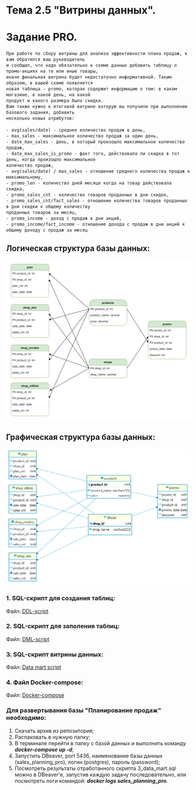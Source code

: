 # Тема 2.5 "Витрины данных".
# Задание PRO. 

```
При работе по сбору витрины для анализа эффективности плана продаж, к вам обратился ваш руководитель 
и сообщил, что надо обязательно к схеме данных добавить таблицу о промо-акциях на те или иные товары,
иначе финальная витрина будет недостаточно информативной. Таким образом, в вашей схеме появляется 
новая таблица - promo, которая содержит информацию о том: в каком магазине, в какой день, на какой 
продукт и какого размера была скидка.
Вам также нужно к итоговой витрине которую вы получили при выполнении базового задания, добавить 
несколько новых атрибутов:

- avg(sales/date) - среднее количество продаж в день,
- max_sales - максимальное количество продаж за один день,
- date_max_sales - день, в который произошло максимальное количество продаж,
- date_max_sales_is_promo - факт того, действовала ли скидка в тот день, когда произошло максимальное
количество продаж,
- avg(sales/date) / max_sales - отношение среднего количества продаж к максимальному,
- promo_len - количество дней месяце когда на товар действовала скидка,
- promo_sales_cnt - количество товаров проданных в дни скидок,
- promo_sales_cnt/fact_sales - отношение количества товаров проданных в дни скидки к общему количеству
проданных товаров за месяц,
- promo_income - доход с продаж в дни акций,
- promo_income/fact_income - отношение дохода с продаж в дни акций к общему доходу с продаж за месяц
```

## Логическая структура базы данных:

![Logic structure](retail_structure.png)

## Графическая структура базы данных:

![Graphic structure](retail_structure_dbeaver.png)


### 1. SQL-скрипт для создания таблиц:
Файл: [DDL-script](sql_scripts/ddl/1_ddl.sql)

### 2. SQL-скрипт для заполения таблиц:
Файл: [DML-script](sql_scripts/dml/2_dml.sql)

### 3. SQL-скрипт витрины данных:
Файл: [Data mart script](sql_scripts/3_data_mart.sql)

### 4. Файл Docker-compose:
Файл: [Docker-compose](docker-compose.yml)


### Для развертывания базы "Планирование продаж" необходимо:
1. Скачать архив из репозитория;
2. Распаковать в нужную папку;
3. В терминале перейти в папку с базой данных и выполнить команду ***docker-compose up -d***;
4. Запустить DBeaver, port 5436, наименование базы данных (sales_planning_pro), логин (postgres), пароль (password);
5. Посмотреть результаты отработанного скрипта 3_data_mart.sql можно в DBeaver'е, запустив каждую задачу последовательно, или посмотреть логи командой: ***docker logs sales_planning_pro***.